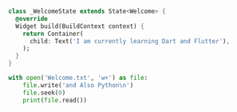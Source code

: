 ```dart

class _WelcomeState extends State<Welcome> {
  @override
  Widget build(BuildContext context) {
    return Container(
      child: Text('I am currently learning Dart and Flutter'),
    );
  }
}
```

```python
with open('Welcome.txt', 'w+') as file:
    file.write('and Also Python\n')
    file.seek(0)
    print(file.read())
```

<!--
**nadas00/nadas00** is a ✨ _special_ ✨ repository because its `README.md` (this file) appears on your GitHub profile.

